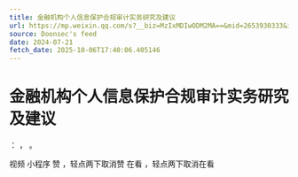 ```yaml
---
title: 金融机构个人信息保护合规审计实务研究及建议
url: https://mp.weixin.qq.com/s?__biz=MzIxMDIwODM2MA==&mid=2653930333&idx=1&sn=dfcd632ad5e1e608bd4ceb8548447937
source: Doonsec's feed
date: 2024-07-21
fetch_date: 2025-10-06T17:40:06.405146
---
```


# 金融机构个人信息保护合规审计实务研究及建议

：
，
。

视频
小程序
赞
，轻点两下取消赞
在看
，轻点两下取消在看